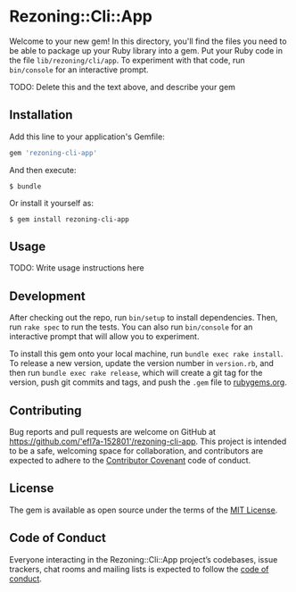 # Rezoning::Cli::App

Welcome to your new gem! In this directory, you'll find the files you need to be able to package up your Ruby library into a gem. Put your Ruby code in the file `lib/rezoning/cli/app`. To experiment with that code, run `bin/console` for an interactive prompt.

TODO: Delete this and the text above, and describe your gem

## Installation

Add this line to your application's Gemfile:

```ruby
gem 'rezoning-cli-app'
```

And then execute:

    $ bundle

Or install it yourself as:

    $ gem install rezoning-cli-app

## Usage

TODO: Write usage instructions here

## Development

After checking out the repo, run `bin/setup` to install dependencies. Then, run `rake spec` to run the tests. You can also run `bin/console` for an interactive prompt that will allow you to experiment.

To install this gem onto your local machine, run `bundle exec rake install`. To release a new version, update the version number in `version.rb`, and then run `bundle exec rake release`, which will create a git tag for the version, push git commits and tags, and push the `.gem` file to [rubygems.org](https://rubygems.org).

## Contributing

Bug reports and pull requests are welcome on GitHub at https://github.com/'efl7a-152801'/rezoning-cli-app. This project is intended to be a safe, welcoming space for collaboration, and contributors are expected to adhere to the [Contributor Covenant](http://contributor-covenant.org) code of conduct.

## License

The gem is available as open source under the terms of the [MIT License](https://opensource.org/licenses/MIT).

## Code of Conduct

Everyone interacting in the Rezoning::Cli::App project’s codebases, issue trackers, chat rooms and mailing lists is expected to follow the [code of conduct](https://github.com/'efl7a-152801'/rezoning-cli-app/blob/master/CODE_OF_CONDUCT.md).
